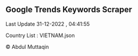 

## Google Trends Keywords Scraper 
 
Last Update 31-12-2022 , 04:41:55

Country List :
VIETNAM.json



© Abdul Muttaqin 
